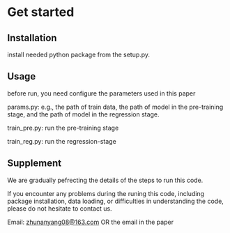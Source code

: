 # Get started
## Installation
install needed python package from the setup.py. 


## Usage
before run, you need configure the parameters used in this paper

params.py: e.g., the path of train data, the path of model in the pre-training stage, and the path of model in the regression stage.

train_pre.py: run the pre-training stage 

train_reg.py: run the regression-stage




## Supplement
We are gradually pefrecting the details of the steps to run this code.

If you encounter any problems during the runing this code, including package installation, data loading, or difficulties in understanding the code, please do not hesitate to contact us.

Email: zhunanyang08@163.com OR the email in the paper
